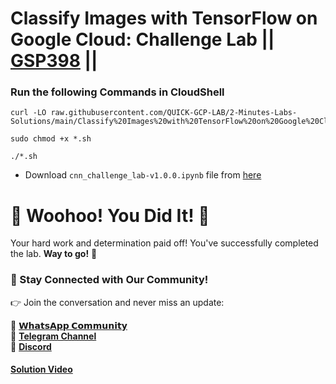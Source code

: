 # Classify Images with TensorFlow on Google Cloud: Challenge Lab || [GSP398](https://www.cloudskillsboost.google/focuses/53698?parent=catalog) ||

### Run the following Commands in CloudShell

```
curl -LO raw.githubusercontent.com/QUICK-GCP-LAB/2-Minutes-Labs-Solutions/main/Classify%20Images%20with%20TensorFlow%20on%20Google%20Cloud%20Challenge%20Lab/gsp398.sh

sudo chmod +x *.sh

./*.sh
```

* Download `cnn_challenge_lab-v1.0.0.ipynb` file from [here](https://drive.google.com/uc?export=download&id=1cxn75Welotezp3x-4ZZ7MJti08ao5l-f)

# 🎉 Woohoo! You Did It! 🎉

Your hard work and determination paid off!
You've successfully completed the lab. **Way to go!** 🚀

### 💬 Stay Connected with Our Community!

👉 Join the conversation and never miss an update:

💚 [**𝗪𝗵𝗮𝘁𝘀𝗔𝗽𝗽 𝗖𝗼𝗺𝗺𝘂𝗻𝗶𝘁𝘆**](https://chat.whatsapp.com/FYKYrKwcwYDE2Xl08SEi7D) <br>
📢 [**Telegram Channel**](https://t.me/+e1HQkO3ao2FmMGQ1) <br>
👥 [**Discord**](https://discord.gg/VzBN22adUC)

#### [Solution Video](https://www.youtube.com/@officialSheBright)
